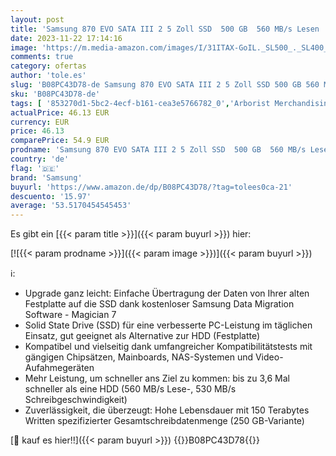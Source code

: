 ```yaml
---
layout: post
title: 'Samsung 870 EVO SATA III 2 5 Zoll SSD  500 GB  560 MB/s Lesen  530 MB/s Schreiben  Interne SSD  Festplatte für schnelle Datenübertragung  MZ-77E500B/EU'
date: 2023-11-22 17:14:16
image: 'https://m.media-amazon.com/images/I/31ITAX-GoIL._SL500_._SL400_.jpg'
comments: true
category: ofertas
author: 'tole.es'
slug: 'B08PC43D78-de Samsung 870 EVO SATA III 2 5 Zoll SSD 500 GB 560 MB/s...'
sku: 'B08PC43D78-de'
tags: [ '853270d1-5bc2-4ecf-b161-cea3e5766782_0','Arborist Merchandising Root','Computer & Zubehör','Computer & Zubehör: Produkte mit Umwelt-Label','Custom Stores','Datenspeicher','Interne SSD','Interne Solid State Drives','Interner Speicher','Komponenten','PC gaming components','PC-Gaming','SSD gaming','Self Service','Special Features Stores','a4cbee59-f823-40fe-831a-7de64f655f6f_0','a4cbee59-f823-40fe-831a-7de64f655f6f_1301','a4cbee59-f823-40fe-831a-7de64f655f6f_9701','samsung','🇩🇪', ]
actualPrice: 46.13 EUR
currency: EUR
price: 46.13
comparePrice: 54.9 EUR
prodname: 'Samsung 870 EVO SATA III 2 5 Zoll SSD  500 GB  560 MB/s Lesen  530 MB/s Schreiben  Interne SSD  Festplatte für schnelle Datenübertragung  MZ-77E500B/EU'
country: 'de'
flag: '🇩🇪'
brand: 'Samsung'
buyurl: 'https://www.amazon.de/dp/B08PC43D78/?tag=tolees0ca-21'
descuento: '15.97'
average: '53.5170454545453'
---
```


Es gibt ein [{{< param title >}}]({{< param buyurl >}}) hier:

[![{{< param prodname >}}]({{< param image >}})]({{< param buyurl >}})

ℹ️:

- Upgrade ganz leicht: Einfache Übertragung der Daten von Ihrer alten Festplatte auf die SSD dank kostenloser Samsung Data Migration Software - Magician 7
- Solid State Drive (SSD) für eine verbesserte PC-Leistung im täglichen Einsatz, gut geeignet als Alternative zur HDD (Festplatte)
- Kompatibel und vielseitig dank umfangreicher Kompatibilitätstests mit gängigen Chipsätzen, Mainboards, NAS-Systemen und Video-Aufahmegeräten
- Mehr Leistung, um schneller ans Ziel zu kommen: bis zu 3,6 Mal schneller als eine HDD (560 MB/s Lese-, 530 MB/s Schreibgeschwindigkeit)
- Zuverlässigkeit, die überzeugt: Hohe Lebensdauer mit 150 Terabytes Written spezifizierter Gesamtschreibdatenmenge (250 GB-Variante)

[🛒 kauf es hier!!]({{< param buyurl >}})
{{<world>}}B08PC43D78{{</world>}}
